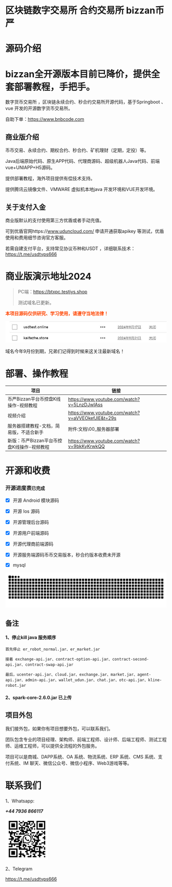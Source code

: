 # 区块链数字交易所 合约交易所 bizzan币严

# 源码介绍

# bizzan全开源版本目前已降价，提供全套部署教程，手把手。

数字货币交易所 ，区块链永续合约、秒合约交易所开源代码，基于Springboot 、vue 开发的开源数字货币交易所。

自助下单：https://www.bnbcode.com

## 商业版介绍

币币交易、永续合约、期权合约、秒合约、矿机理财（定期，定投）等。

Java后端原始代码、原生APP代码、代理商源码、超级机器人Java代码、前端vue+UNIAPP+H5源码。

提供部署教程，海外项目提供有偿技术支持。

提供腾讯云镜像文件、VMWARE 虚拟机本地java 开发环境和VUE开发环境。

## 关于支付入金

商业版默认的支付使用第三方优盾或者手动充值。

可到优盾官网https://www.uduncloud.com/ 申请开通获取apikey 等测试，优盾使用和费用细节咨询官方客服。

若需自建支付平台，支持常见协议币种和USDT ，详细联系技术：https://t.me/usdtvps666



# 商业版演示地址2024

> PC端：https://btxpc.testjys.shop
>
> 测试域名已更新。

**<font color=OrangeRed>本项目源码仅供研究、学习使用，请遵守当地法律！</font>**

<img src="https://raw.githubusercontent.com/bizzancoin/btc-eth-fil-contract-Exchange---ztuo/master/img/dom.jpg" />

域名今年9月份到期，兄弟们记得到时候来这关注最新域名！

# 部署、操作教程

| 项目                                    | 链接                                              |
| --------------------------------------- | ------------------------------------------------- |
| 币严Bizzan平台币控盘K线操作-视频教程    | https://www.youtube.com/watch?v=5LnzDJwIAss       |
| 视频介绍                                | https://www.youtube.com/watch?v=aVVEOkefJlE&t=29s |
| 服务器搭建教程-文档，简易版，不适合新手 | 附件:文档\00_服务器部署                           |
| 新版：币严Bizzan平台币控盘K线操作-视频教程 | https://www.youtube.com/watch?v=9bkKyKrwkQQ  |


# 开源和收费



### 开源进度表`已完成`

- [x] 开源 Android 模块源码
- [x] 开源 Ios 源码
- [x] 开源管理后台源码
- [x] 开源用户前端源码
- [x] 开源代理商前端源码
- [x] 开源服务端源码币币交易版本，秒合约版本收费未开源
- [x] mysql



![find YOU](https://raw.githubusercontent.com/BEPb/BEPb/output/github-contribution-grid-snake.svg)



## 备注

#### 1、停止kill java 服务顺序

`首先停止 er_robot_normal.jar、er_market.jar`

`接着 exchange-api.jar、contract-option-api.jar、contract-second-api.jar、contract-swap-api.jar`

`最后，ucenter-api.jar、cloud.jar、exchange.jar、market.jar、agent-api.jar、admin-api.jar、wallet_udun.jar、chat.jar、otc-api.jar、kline-robot.jar`

#### 2、spark-core-2.6.0.jar 已上传

## 项目外包

我们接外包，如果你有项目想要外包，可以联系我们。

团队包含专业的项目经理、架构师、前端工程师、设计师、后端工程师、测试工程师、运维工程师，可以提供全流程的外包服务。

项目可以是商城、DAPP系统、OA 系统、物流系统、ERP 系统、CMS 系统、支付系统、IM 聊天、微信公众号、微信小程序、Web3游戏等等。

# 联系我们

1、Whatsapp: 

***‪+44 7936 866117‬***

<img src="https://raw.githubusercontent.com/bizzancoin/btc-eth-fil-contract-Exchange---ztuo/master/img/whatsapp.png" alt="whatsapp" style="zoom: 33%;" />

2、Telegram

https://t.me/usdtvps666

